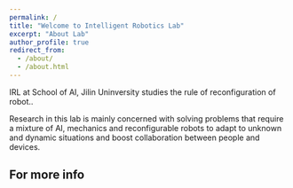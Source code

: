 ```yaml
---
permalink: /
title: "Welcome to Intelligent Robotics Lab"
excerpt: "About Lab"
author_profile: true
redirect_from: 
  - /about/
  - /about.html
---
```

IRL at School of AI, Jilin Uninversity studies the rule of reconfiguration of robot..

Research in this lab is mainly concerned with solving problems that require a mixture of AI, mechanics and reconfigurable robots to adapt to unknown and dynamic situations and boost collaboration between people and devices.


For more info
------

